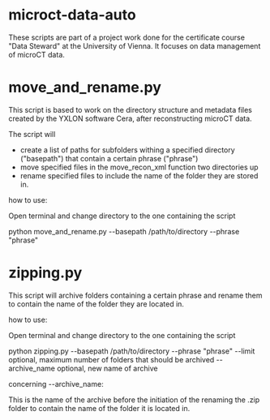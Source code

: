 # microct-data-auto
These scripts are part of a project work done for the certificate course "Data Steward" at the University of Vienna. It focuses on data management of microCT data.

# move_and_rename.py
This script is based to work on the directory structure and metadata files created by the YXLON software Cera, after reconstructing microCT data.

The script will
- create a list of paths for subfolders withing a specified directory ("basepath") that contain a certain phrase ("phrase")
- move specified files in the move_recon_xml function two directories up
- rename specified files to include the name of the folder they are stored in.

how to use:

Open terminal and change directory to the one containing the script

python move_and_rename.py --basepath /path/to/directory --phrase "phrase"

# zipping.py
This script will archive folders containing a certain phrase and rename them to contain the name of the folder they are located in.

how to use:

Open terminal and change directory to the one containing the script

python zipping.py --basepath /path/to/directory --phrase "phrase" --limit optional, maximum number of folders that should be archived --archive_name optional, new name of archive

concerning --archive_name:

This is the name of the archive before the initiation of the renaming the .zip folder to contain the name of the folder it is located in.

